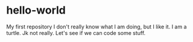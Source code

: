 # hello-world
My first repository 
I don't really know what I am doing, but I like it. 
I am a turtle. Jk not really.
Let's see if we can code some stuff.
